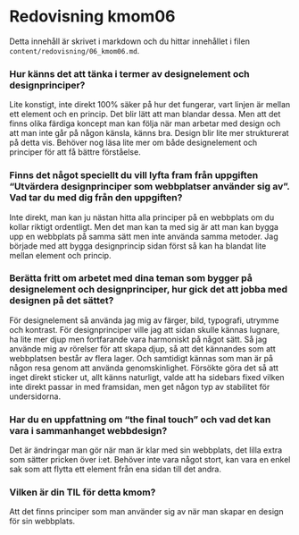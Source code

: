 ---
---
Redovisning kmom06
=========================

Detta innehåll är skrivet i markdown och du hittar innehållet i filen `content/redovisning/06_kmom06.md`.

### Hur känns det att tänka i termer av designelement och designprinciper?
Lite konstigt, inte direkt 100% säker på hur det fungerar, vart linjen är mellan
ett element och en princip. Det blir lätt att man blandar dessa.
Men att det finns olika färdiga koncept man kan följa när man arbetar med design
och att man inte går på någon känsla, känns bra. Design blir lite mer strukturerat på detta vis.
Behöver nog läsa lite mer om både designelement och principer för att få bättre förståelse.

### Finns det något speciellt du vill lyfta fram från uppgiften “Utvärdera designprinciper som webbplatser använder sig av”. Vad tar du med dig från den uppgiften?
Inte direkt, man kan ju nästan hitta alla principer på en webbplats om du kollar riktigt ordentligt.
Men det man kan ta med sig är att man kan bygga upp en webbplats på samma sätt men inte använda samma metoder.
Jag började med att bygga designprincip sidan först så kan ha blandat lite mellan element och princip.

### Berätta fritt om arbetet med dina teman som bygger på designelement och designprinciper, hur gick det att jobba med designen på det sättet?
För designelement så använda jag mig av färger, bild, typografi, utrymme och kontrast.
För designprinciper ville jag att sidan skulle kännas lugnare, ha lite mer djup men fortfarande vara harmoniskt på något sätt.
Så jag använde mig av rörelser för att skapa djup, så att det kännandes som att webbplatsen består av flera lager.
Och samtidigt kännas som man är på någon resa genom att använda genomskinlighet.
Försökte göra det så att inget direkt sticker ut, allt känns naturligt, valde att ha sidebars fixed vilken inte direkt passar
in med framsidan, men get någon typ av stabilitet för undersidorna.

### Har du en uppfattning om “the final touch” och vad det kan vara i sammanhanget webbdesign?
Det är ändringar man gör när man är klar med sin webbplats, det lilla extra som sätter pricken
över i:et. Behöver inte vara något stort, kan vara en enkel sak som att flytta ett element
från ena sidan till det andra.

### Vilken är din TIL för detta kmom?
Att det finns principer som man använder sig av när man skapar en design för sin webbplats.
